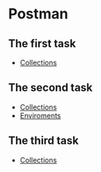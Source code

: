 # Postman

## The first task

- [Collections](https://github.com/zakharov-dmitriy/hw_tasks/blob/main/Postman/HW1_34_group.postman_collection.json)

## The second task

- [Collections](https://github.com/zakharov-dmitriy/hw_tasks/blob/main/Postman/HW2_34group.postman_collection.json) 
- [Enviroments](https://github.com/zakharov-dmitriy/hw_tasks/blob/main/Postman/hw34.postman_environment.json)

## The third task

- [Collections](https://github.com/zakharov-dmitriy/hw_tasks/blob/main/Postman/HW3_34group.postman_collection.json)

